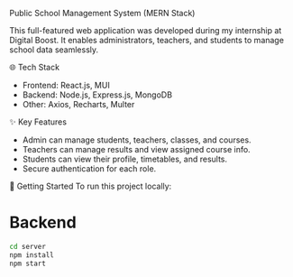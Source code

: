 Public School Management System (MERN Stack)

This full-featured web application was developed during my internship at Digital Boost. It enables administrators, teachers, and students to manage school data seamlessly.

 🌐 Tech Stack
- Frontend: React.js, MUI
- Backend: Node.js, Express.js, MongoDB
- Other: Axios, Recharts, Multer

 ✨ Key Features
- Admin can manage students, teachers, classes, and courses.
- Teachers can manage results and view assigned course info.
- Students can view their profile, timetables, and results.
- Secure authentication for each role.

 🚀 Getting Started
To run this project locally:

# Backend
```bash
cd server
npm install
npm start

